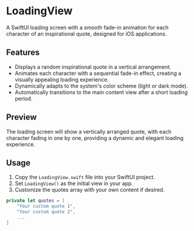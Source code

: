 # LoadingView

A SwiftUI loading screen with a smooth fade-in animation for each character of an inspirational quote, designed for iOS applications.

## Features
- Displays a random inspirational quote in a vertical arrangement.
- Animates each character with a sequential fade-in effect, creating a visually appealing loading experience.
- Dynamically adapts to the system's color scheme (light or dark mode).
- Automatically transitions to the main content view after a short loading period.

## Preview
The loading screen will show a vertically arranged quote, with each character fading in one by one, providing a dynamic and elegant loading experience.

## Usage
1. Copy the `LoadingView.swift` file into your SwiftUI project.
2. Set `LoadingView()` as the initial view in your app.
3. Customize the quotes array with your own content if desired.

```swift
private let quotes = [
    "Your custom quote 1",
    "Your custom quote 2",
    ...
]